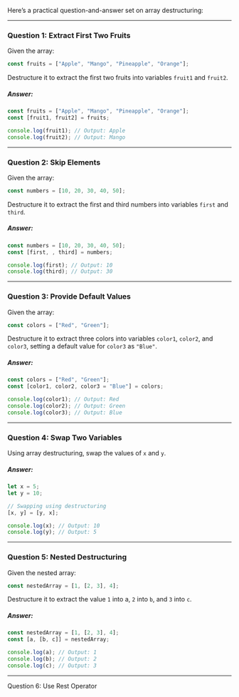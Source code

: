 Here’s a practical question-and-answer set on array destructuring:
***

### Question 1: Extract First Two Fruits
Given the array:
```js
const fruits = ["Apple", "Mango", "Pineapple", "Orange"];
```
Destructure it to extract the first two fruits into variables `fruit1` and `fruit2`.

##### Answer:
```js
const fruits = ["Apple", "Mango", "Pineapple", "Orange"];
const [fruit1, fruit2] = fruits;

console.log(fruit1); // Output: Apple
console.log(fruit2); // Output: Mango
```
***

### Question 2: Skip Elements
Given the array:
```js
const numbers = [10, 20, 30, 40, 50];
```
Destructure it to extract the first and third numbers into variables `first` and `third`.

##### Answer:
```js
const numbers = [10, 20, 30, 40, 50];
const [first, , third] = numbers;

console.log(first); // Output: 10
console.log(third); // Output: 30
```
***

### Question 3: Provide Default Values
Given the array:
```js
const colors = ["Red", "Green"];
```
Destructure it to extract three colors into variables `color1`, `color2`, and `color3`, setting a default value for `color3` as `"Blue"`.

##### Answer:
```js
const colors = ["Red", "Green"];
const [color1, color2, color3 = "Blue"] = colors;

console.log(color1); // Output: Red
console.log(color2); // Output: Green
console.log(color3); // Output: Blue
```
***

### Question 4: Swap Two Variables
Using array destructuring, swap the values of `x` and `y`.

##### Answer:
```js
let x = 5;
let y = 10;

// Swapping using destructuring
[x, y] = [y, x];

console.log(x); // Output: 10
console.log(y); // Output: 5
```
***

### Question 5: Nested Destructuring
Given the nested array:
```js
const nestedArray = [1, [2, 3], 4];
```
Destructure it to extract the value `1` into a, `2` into `b`, and `3` into `c`.

##### Answer:
```js
const nestedArray = [1, [2, 3], 4];
const [a, [b, c]] = nestedArray;

console.log(a); // Output: 1
console.log(b); // Output: 2
console.log(c); // Output: 3
```
***

Question 6: Use Rest Operator